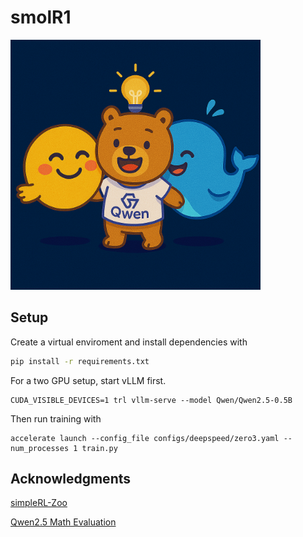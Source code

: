 # smolR1

<img src="assets/logo.png" width="400">



## Setup
Create a virtual enviroment and install dependencies with 
```bash
pip install -r requirements.txt
```


For a two GPU setup, start vLLM first.

```
CUDA_VISIBLE_DEVICES=1 trl vllm-serve --model Qwen/Qwen2.5-0.5B
```

Then run training with

```
accelerate launch --config_file configs/deepspeed/zero3.yaml --num_processes 1 train.py
```

## Acknowledgments

[simpleRL-Zoo](https://github.com/hkust-nlp/simpleRL-reason)

[Qwen2.5 Math Evaluation](https://github.com/QwenLM/Qwen2.5-Math)
